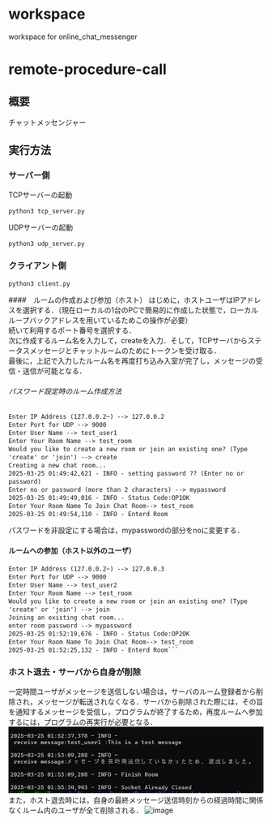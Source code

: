 # workspace
workspace for online_chat_messenger

# remote-procedure-call

## 概要
チャットメッセンジャー


## 実行方法

### サーバー側

TCPサーバーの起動
```
python3 tcp_server.py
```
UDPサーバーの起動
```
python3 udp_server.py
```

### クライアント側
```
python3 client.py
```

####　ルームの作成および参加（ホスト）
はじめに，ホストユーザはIPアドレスを選択する．（現在ローカルの1台のPCで簡易的に作成した状態で，ローカルループバックアドレスを用いているためこの操作が必要）
<br>
続いて利用するポート番号を選択する．
<br>
次に作成するルーム名を入力して，createを入力．そして，TCPサーバからステータスメッセージとチャットルームのためにトークンを受け取る．
<br>
最後に，上記で入力したルーム名を再度打ち込み入室が完了し，メッセージの受信・送信が可能となる．
<br>

###### パスワード設定時のルーム作成方法
```
Enter IP Address (127.0.0.2~) --> 127.0.0.2
Enter Port for UDP --> 9000
Enter User Name --> test_user1
Enter Your Room Name --> test_room
Would you like to create a new room or join an existing one? (Type 'create' or 'join') --> create
Creating a new chat room...
2025-03-25 01:49:42,621 - INFO - setting password ?? (Enter no or password)
Enter no or password (more than 2 characters) --> mypassword
2025-03-25 01:49:49,016 - INFO - Status Code:OP1OK
Enter Your Room Name To Join Chat Room--> test_room
2025-03-25 01:49:54,110 - INFO - Enterd Room
```
パスワードを非設定にする場合は，mypasswordの部分をnoに変更する．


#### ルームへの参加（ホスト以外のユーザ）
```
Enter IP Address (127.0.0.2~) --> 127.0.0.3
Enter Port for UDP --> 9000
Enter User Name --> test_user2
Enter Your Room Name --> test_room
Would you like to create a new room or join an existing one? (Type 'create' or 'join') --> join
Joining an existing chat room...
enter room password --> mypassword
2025-03-25 01:52:19,676 - INFO - Status Code:OP2OK
Enter Your Room Name To Join Chat Room--> test_room
2025-03-25 01:52:25,132 - INFO - Enterd Room```

```
### ホスト退去・サーバから自身が削除
一定時間ユーザがメッセージを送信しない場合は，サーバのルーム登録者から削除され，メッセージが転送されなくなる．サーバから削除された際には，その旨を通知するメッセージを受信し，プログラムが終了するため，再度ルームへ参加するには，プログラムの再実行が必要となる．
![image](./img/left.png)
また，ホスト退去時には，自身の最終メッセージ送信時刻からの経過時間に関係なくルーム内のユーザが全て削除される．
![image](./image/host.png)



